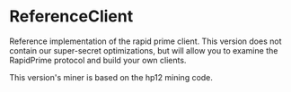 ReferenceClient
===============

Reference implementation of the rapid prime client.  This version does not contain our super-secret optimizations, but will allow you to examine the RapidPrime protocol and build your own clients.  

This version's miner is based on the hp12 mining code.
